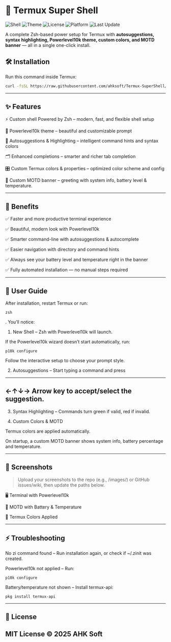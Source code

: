 
# 🚀 Termux Super Shell

![Shell](https://img.shields.io/badge/Shell-Zsh-blue?logo=gnu-bash&logoColor=white)
![Theme](https://img.shields.io/badge/Theme-Powerlevel10k-purple?logo=starship&logoColor=white)
![License](https://img.shields.io/badge/License-MIT-green)
![Platform](https://img.shields.io/badge/Platform-Termux-orange?logo=android&logoColor=white)
![Last Update](https://img.shields.io/github/last-commit/ahksoft/ahk-termux-desktop?label=Last%20Update)

A complete Zsh-based power setup for Termux with **autosuggestions, syntax highlighting, Powerlevel10k theme, custom colors, and MOTD banner** — all in a single one-click install.


## 🛠️ Installation

Run this command inside Termux:

```bash
curl -fsSL https://raw.githubusercontent.com/ahksoft/Termux-SuperShell/code/setup-super-shell.sh -o ~/setup-super-shell.sh && chmod +x ~/setup-super-shell.sh && bash ~/setup-super-shell.sh
```


---
## ✨ Features

⚡ Custom shell Powered by Zsh – modern, fast, and flexible shell setup

🎨 Powerlevel10k theme – beautiful and customizable prompt

🔮 Autosuggestions & Highlighting – intelligent command hints and syntax colors

🗂️ Enhanced completions – smarter and richer tab completion

🎛️ Custom Termux colors & properties – optimized color scheme and config

📢 Custom MOTD banner – greeting with system info, battery level & temperature.

---


## 🌟 Benefits

✅ Faster and more productive terminal experience

✅ Beautiful, modern look with Powerlevel10k

✅ Smarter command-line with autosuggestions & autocomplete

✅ Easier navigation with directory and command hints

✅ Always see your battery level and temperature right in the banner

✅ Fully automated installation — no manual steps required


---


## 📖 User Guide

After installation, restart Termux or run:
```
zsh
```
. You’ll notice:

1. New Shell – Zsh with Powerlevel10k will launch.

If the Powerlevel10k wizard doesn’t start automatically, run:
```
p10k configure
```

Follow the interactive setup to choose your prompt style.



2. Autosuggestions – Start typing a command and press

---
←↑↓→ Arrow key to accept/select the suggestion.
---





3. Syntax Highlighting – Commands turn green if valid, red if invalid.



4. Custom Colors & MOTD

Termux colors are applied automatically.

On startup, a custom MOTD banner shows system info, battery percentage and temperature.


---



## 📸 Screenshots

> Upload your screenshots to the repo (e.g., /images/) or GitHub issues/wiki, then update the paths below.



🖥️ Terminal with Powerlevel10k



🔋 MOTD with Battery & Temperature



🎨 Termux Colors Applied


---


## ⚡ Troubleshooting

No zi command found – Run installation again, or check if ~/.zinit was created.

Powerlevel10k not applied – Run: 
```
p10k configure
```

Battery/temperature not shown – Install termux-api:

```
pkg install termux-api
```


---

## 📜 License

MIT License © 2025 AHK Soft
---

